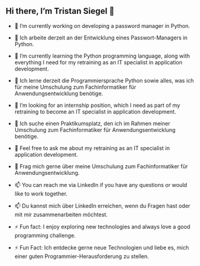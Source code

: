 ## Hi there, I’m Tristan Siegel 👋


- 🔭 I’m currently working on developing a password manager in Python.
- 🔭 Ich arbeite derzeit an der Entwicklung eines Passwort-Managers in Python.

- 🌱 I’m currently learning the Python programming language, along with everything I need for my retraining as an IT specialist in application development.
- 🌱 Ich lerne derzeit die Programmiersprache Python sowie alles, was ich für meine Umschulung zum Fachinformatiker für Anwendungsentwicklung benötige.

- 👯 I’m looking for an internship position, which I need as part of my retraining to become an IT specialist in application development.
- 👯 Ich suche einen Praktikumsplatz, den ich im Rahmen meiner Umschulung zum Fachinformatiker für Anwendungsentwicklung benötige.

- 💬 Feel free to ask me about my retraining as an IT specialist in application development.
- 💬 Frag mich gerne über meine Umschulung zum Fachinformatiker für Anwendungsentwicklung.

- 📫 You can reach me via LinkedIn if you have any questions or would like to work together.
- 📫 Du kannst mich über LinkedIn erreichen, wenn du Fragen hast oder mit mir zusammenarbeiten möchtest.

- ⚡ Fun fact: I enjoy exploring new technologies and always love a good programming challenge.
- ⚡ Fun Fact: Ich entdecke gerne neue Technologien und liebe es, mich einer guten Programmier-Herausforderung zu stellen.
